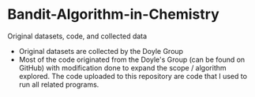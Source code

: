 # Bandit-Algorithm-in-Chemistry
Original datasets, code, and collected data
- Original datasets are collected by the Doyle Group
- Most of the code originated from the Doyle's Group (can be found on GitHub) with modification done to expand the scope / algorithm explored. The code uploaded to this repository are code that I used to run all related programs.
